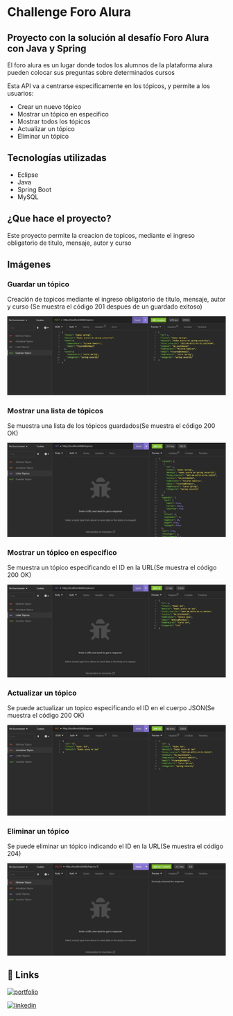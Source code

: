 # Challenge Foro Alura

##  Proyecto con la solución al desafío Foro Alura con Java y Spring

El foro alura es un lugar donde todos los alumnos de la plataforma alura pueden colocar sus preguntas sobre determinados cursos
 
Esta API va a centrarse específicamente en los tópicos, y permite a los usuarios:

- Crear un nuevo tópico
- Mostrar un tópico en especifico
- Mostrar todos los tópicos
- Actualizar un tópico
- Eliminar un tópico

## Tecnologías utilizadas

- Eclipse
- Java
- Spring Boot
- MySQL

## ¿Que hace el proyecto?

Este proyecto permite la creacion de topicos, mediante el ingreso obligatorio de titulo, mensaje, autor y curso


## Imágenes

### Guardar un tópico
Creación de topicos mediante el ingreso obligatorio de titulo, mensaje, autor y curso (Se muestra el código 201 despues de un guardado exitoso)

![Imágen guardar tópico](https://github.com/ricardoramirezmora/challenge-foro-alura/blob/master/Guardar%20Topico.jpg)

### Mostrar una lista de tópicos
Se muestra una lista de los tópicos guardados(Se muestra el código 200 OK)

![Imágen mostrar lista de tópicos](https://github.com/ricardoramirezmora/challenge-foro-alura/blob/master/Listar%20Topicos.jpg)

### Mostrar un tópico en especifico
Se muestra un tópico especificando el ID en la URL(Se muestra el código 200 OK)

![Imágen mostrar tópico especifico](https://github.com/ricardoramirezmora/challenge-foro-alura/blob/master/Listar%20Topico%20por%20ID.jpg)

### Actualizar un tópico
Se puede actualizar un topico especificando el ID en el cuerpo JSON(Se muestra el código 200 OK)

![Imágen actualizar tópico](https://github.com/ricardoramirezmora/challenge-foro-alura/blob/master/Actualizar%20Topico.jpg)

### Eliminar un tópico
Se puede eliminar un tópico indicando el ID en la URL(Se muestra el código 204) 

![Imágen eliminar tópico](https://github.com/ricardoramirezmora/challenge-foro-alura/blob/master/Eliminar%20Topico.jpg)

## 🔗 Links
[![portfolio](https://img.shields.io/badge/my_portfolio-000?style=for-the-badge&logo=ko-fi&logoColor=white)](https://github.com/ricardoramirezmora)

[![linkedin](https://img.shields.io/badge/linkedin-0A66C2?style=for-the-badge&logo=linkedin&logoColor=white)](https://www.linkedin.com/in/ricardo-ramirez-mora/)

